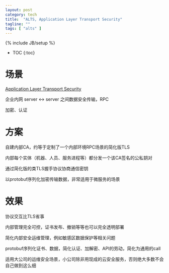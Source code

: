 ```yaml
---
layout: post
category: tech
title:  "ALTS, Application Layer Transport Security"
tagline: ""
tags: [ "alts" ] 
---
```

{% include JB/setup %}

* TOC
{:toc}

# 场景

[Application Layer Transport Security](https://cloud.google.com/security/encryption-in-transit/application-layer-transport-security/)

企业内网 server <-> server 之间数据安全传输，RPC

加密、认证

# 方案

自建内部CA，约等于定制了一个内部环境RPC场景的简化版TLS

内部每个实体（机器、人员、服务进程等）都分发一个该CA签名的公私钥对

通过简化版的类TLS握手协议协商通信密钥

以protobuf序列化加密传输数据，非常适用于微服务的场景

# 效果

协议交互比TLS省事

内部管理完全可控，证书发布、撤销等等也可以完全透明部署

简化内部安全运维管理，例如敏感区数据保护等相关问题

protobuf序列化证书、数据，简化认证、加解密、API的劳动，简化为通用的call

适用大公司的运维安全场景，小公司除非用现成的云安全服务，否则绝大多数不会自己做到这么细
